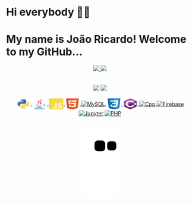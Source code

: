 # Hi everybody 👋🏼

<h1>My name is João Ricardo! Welcome to my GitHub...</h1>

<div  align="center">
  <a href="https://github.com/JoaoLRicardo">
  <img height="180em" src="https://github-readme-stats.vercel.app/api?username=JoaoLRicardo&show_icons=true&theme=blue-green&include_all_commits=true&count_private=true" />
  <img height="180em" src="https://github-readme-stats.vercel.app/api/top-langs/?username=JoaoLRicardo&layout=compact&langs_count=16&theme=blue-green&cache_seconds=7200" />
  
</div>

<div  align="center"> 
    <div style="display: inline_block"><br>
    <br><a href="https://www.instagram.com/jluizricardo/" target="_blank"><img src="https://img.shields.io/badge/-Instagram-%23E4405F?style=for-the-badge&logo=instagram&logoColor=black" target="_blank"></a>
    <a href="https://www.linkedin.com/in/joao-ricardo-92a523171/" target="_blank"><img src="https://img.shields.io/badge/LinkedIn-0077B5?style=for-the-badge&logo=linkedin&logoColor=white" target="_blank"></a>    
</div>

<div  align="center">  
  <a href="https://github.com/JoaoLRicardo">
  <div style="display: inline_block"><br>
  <img align="center" alt="Python" height="30" width="40" src="https://raw.githubusercontent.com/devicons/devicon/master/icons/python/python-original.svg">
  <img align="center" alt="Java" height="30" width="40" src="https://raw.githubusercontent.com/devicons/devicon/master/icons/java/java-original.svg">
  <img align="center" alt="Rafa-Js" height="30" width="40" src="https://raw.githubusercontent.com/devicons/devicon/master/icons/javascript/javascript-plain.svg">
  <img align="center" alt="HTML" height="30" width="40" src="https://raw.githubusercontent.com/devicons/devicon/master/icons/html5/html5-original.svg">
  <img align="center" alt="MySQL" height="30" width="40" src="https://cdn.jsdelivr.net/gh/devicons/devicon/icons/mysql/mysql-original.svg">
  <img align="center" alt="CSS" height="30" width="40" src="https://raw.githubusercontent.com/devicons/devicon/master/icons/css3/css3-original.svg">
  <img align="center" alt="Csharp" height="30" width="40" src="https://raw.githubusercontent.com/devicons/devicon/master/icons/csharp/csharp-original.svg">
  <img align="center" alt="Cpp" height="30" width="40" src="https://cdn.jsdelivr.net/gh/devicons/devicon/icons/cplusplus/cplusplus-original.svg"> 
  <img align="center" alt="Firebase" height="30" width="40" src="https://cdn.jsdelivr.net/gh/devicons/devicon/icons/firebase/firebase-plain.svg"> 
  <img align="center" alt="Jupyter" height="30" width="40" src="https://cdn.jsdelivr.net/gh/devicons/devicon/icons/jupyter/jupyter-original.svg">
  <img align="center" alt="PHP" height="30" width="40" src="https://user-images.githubusercontent.com/80539264/192399109-a5e980d3-1619-4dbb-be86-325eb2b9abe1.png"> 
  

</div>

  </br>

  
  ![Snake animation](https://github.com/JoaoLRicardo/JoaoLRicardo/blob/output/github-contribution-grid-snake.svg)

